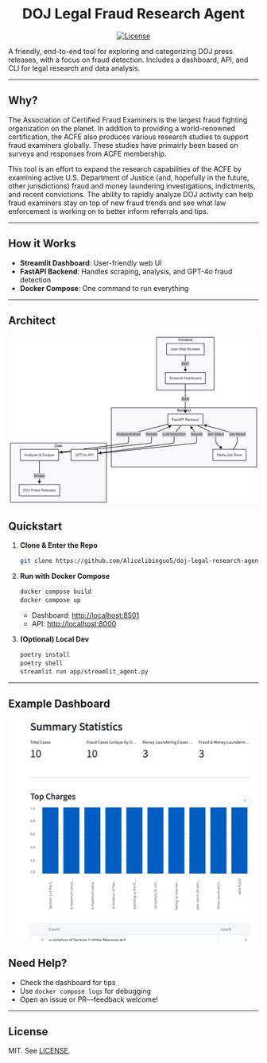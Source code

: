 <div align="center">

# DOJ Legal Fraud Research Agent

[![License](https://img.shields.io/github/license/Alicelibinguo5/doj-case-research-agent)](LICENSE)

</div>

A friendly, end-to-end tool for exploring and categorizing DOJ press releases, with a focus on fraud detection. Includes a dashboard, API, and CLI for legal research and data analysis.

---

## Why?
The Association of Certified Fraud Examiners is the largest fraud fighting organization on the planet. In addition to providing a world-renowned certification, the ACFE also produces various research studies to support fraud examiners globally. These studies have primairly been based on surveys and responses from ACFE membership.

This tool is an effort to expand the research capabilities of the ACFE by examining active U.S. Department of Justice (and, hopefully in the future, other jurisdictions) fraud and money laundering investigations, indictments, and recent convictions. The ability to rapidly analyze DOJ activity can help fraud examiners stay on top of new fraud trends and see what law enforcement is working on to better inform referrals and tips.

---

## How it Works

- **Streamlit Dashboard**: User-friendly web UI
- **FastAPI Backend**: Handles scraping, analysis, and GPT-4o fraud detection
- **Docker Compose**: One command to run everything

---
## Architect

![Architecture](./images/arch.png)

## Quickstart

1. **Clone & Enter the Repo**
   ```bash
   git clone https://github.com/Alicelibinguo5/doj-legal-research-agent.git
   ```
2. **Run with Docker Compose**
   ```bash
   docker compose build
   docker compose up
   ```
   - Dashboard: [http://localhost:8501](http://localhost:8501)
   - API: [http://localhost:8000](http://localhost:8000)

3. **(Optional) Local Dev**
   ```bash
   poetry install
   poetry shell
   streamlit run app/streamlit_agent.py
   ```

---
## Example Dashboard 
![Dashboard](./images/dashboard.png)

## Need Help?
- Check the dashboard for tips
- Use `docker compose logs` for debugging
- Open an issue or PR—feedback welcome!

---

## License
MIT. See [LICENSE](LICENSE).
